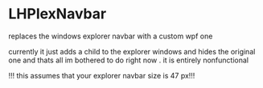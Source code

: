 # LHPlexNavbar
replaces the windows explorer navbar with a custom wpf one

currently it just adds a child to the explorer windows and hides the original one and thats all im bothered to do right now . it is entirely nonfunctional

!!! this assumes that your explorer navbar size is 47 px!!!
